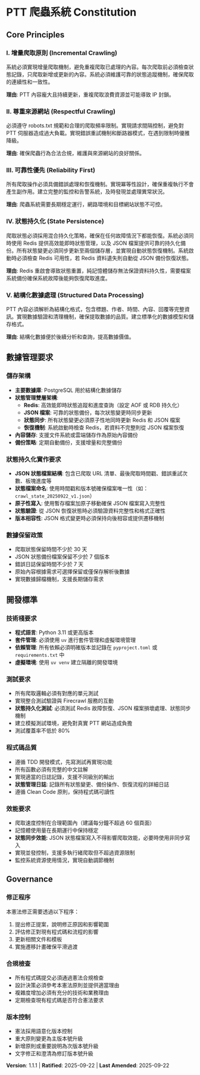 <!--
Sync Impact Report:
- Version change: 1.1.0 → 1.1.1
- Modified sections: 開發標準 - added Python package management specification
- Added guidance: uv as mandatory Python package manager
- Templates requiring updates: ✅ No template changes needed (existing task templates compatible with uv)
- Follow-up TODOs: None
-->

# PTT 爬蟲系統 Constitution

## Core Principles

### I. 增量爬取原則 (Incremental Crawling)
系統必須實現增量爬取機制，避免重複爬取已處理的內容。每次爬取前必須檢查狀態記錄，只爬取新增或更新的內容。系統必須維護可靠的狀態追蹤機制，確保爬取的連續性和一致性。

**理由**: PTT 內容龐大且持續更新，重複爬取浪費資源並可能導致 IP 封鎖。

### II. 尊重來源網站 (Respectful Crawling)
必須遵守 robots.txt 規範和合理的爬取頻率限制。實現請求間隔控制，避免對 PTT 伺服器造成過大負載。實現錯誤重試機制和斷路器模式，在遇到限制時優雅降級。

**理由**: 確保爬蟲行為合法合規，維護與來源網站的良好關係。

### III. 可靠性優先 (Reliability First)
所有爬取操作必須具備錯誤處理和恢復機制。實現冪等性設計，確保重複執行不會產生副作用。建立完整的監控和告警系統，及時發現並處理異常狀況。

**理由**: 爬蟲系統需要長期穩定運行，網路環境和目標網站狀態不可控。

### IV. 狀態持久化 (State Persistence)
爬取狀態必須採用混合持久化策略，確保在任何故障情況下都能恢復。系統必須同時使用 Redis 提供高效能即時狀態管理，以及 JSON 檔案提供可靠的持久化備份。所有狀態變更必須同步更新至兩個儲存層，並實現自動狀態恢復機制。系統啟動時必須檢查 Redis 可用性，若 Redis 資料遺失則自動從 JSON 備份恢復狀態。

**理由**: Redis 重啟會導致狀態重置，純記憶體儲存無法保證資料持久性，需要檔案系統備份確保系統故障後能夠恢復爬取進度。

### V. 結構化數據處理 (Structured Data Processing)
PTT 內容必須解析為結構化格式，包含標題、作者、時間、內容、回覆等完整資訊。實現數據驗證和清理機制，確保提取數據的品質。建立標準化的數據模型和儲存格式。

**理由**: 結構化數據便於後續分析和查詢，提高數據價值。

## 數據管理要求

### 儲存架構
- **主要數據庫**: PostgreSQL 用於結構化數據儲存
- **狀態管理雙層架構**:
  - **Redis**: 高效能即時狀態追蹤和進度查詢（設定 AOF 或 RDB 持久化）
  - **JSON 檔案**: 可靠的狀態備份，每次狀態變更時同步更新
  - **狀態同步**: 所有狀態變更必須原子性地同時更新 Redis 和 JSON 檔案
  - **恢復機制**: 系統啟動時檢查 Redis，若資料不完整則從 JSON 檔案恢復
- **內容儲存**: 支援文件系統或雲端儲存作為原始內容備份
- **備份策略**: 定期自動備份，支援增量和完整備份

### 狀態持久化實作要求
- **JSON 狀態檔案結構**: 包含已爬取 URL 清單、最後爬取時間戳、錯誤重試次數、板塊進度等
- **狀態檔案命名**: 使用時間戳和版本號確保檔案唯一性（如：`crawl_state_20250922_v1.json`）
- **原子性寫入**: 使用暫存檔案加原子移動確保 JSON 檔案寫入完整性
- **狀態驗證**: 從 JSON 恢復狀態時必須驗證資料完整性和格式正確性
- **版本相容性**: JSON 格式變更時必須保持向後相容或提供遷移機制

### 數據保留政策
- 爬取狀態保留時間不少於 30 天
- JSON 狀態備份檔案保留不少於 7 個版本
- 錯誤日誌保留時間不少於 7 天
- 原始內容根據需求可選擇保留或僅保存解析後數據
- 實現數據歸檔機制，支援長期儲存需求

## 開發標準

### 技術棧要求
- **程式語言**: Python 3.11 或更高版本
- **套件管理**: 必須使用 `uv` 進行套件管理和虛擬環境管理
- **依賴管理**: 所有依賴必須明確版本並記錄在 `pyproject.toml` 或 `requirements.txt` 中
- **虛擬環境**: 使用 `uv venv` 建立隔離的開發環境

### 測試要求
- 所有爬取邏輯必須有對應的單元測試
- 實現整合測試驗證與 Firecrawl 服務的互動
- **狀態持久化測試**: 必須測試 Redis 故障恢復、JSON 檔案損壞處理、狀態同步機制
- 建立模擬測試環境，避免對真實 PTT 網站造成負擔
- 測試覆蓋率不低於 80%

### 程式碼品質
- 遵循 TDD 開發模式，先寫測試再實現功能
- 所有函數必須有完整的中文註解
- 實現適當的日誌記錄，支援不同級別的輸出
- **狀態管理日誌**: 記錄所有狀態變更、備份操作、恢復流程的詳細日誌
- 遵循 Clean Code 原則，保持程式碼可讀性

### 效能要求
- 爬取速度控制在合理範圍內（建議每分鐘不超過 60 個頁面）
- 記憶體使用量在長期運行中保持穩定
- **狀態同步效能**: JSON 狀態檔案寫入不得影響爬取效能，必要時使用非同步寫入
- 實現並發控制，支援多執行緒爬取但不超過資源限制
- 監控系統資源使用情況，實現自動調節機制

## Governance

### 修正程序
本憲法修正需要透過以下程序：
1. 提出修正提案，說明修正原因和影響範圍
2. 評估修正對現有程式碼和流程的影響
3. 更新相關文件和模板
4. 實施遷移計畫確保平滑過渡

### 合規檢查
- 所有程式碼提交必須通過憲法合規檢查
- 設計決策必須參考本憲法原則並提供適當理由
- 複雜度增加必須有充分的技術和業務理由
- 定期檢查現有程式碼是否符合憲法要求

### 版本控制
- 憲法採用語意化版本控制
- 重大原則變更為主版本號升級
- 新增原則或重要說明為次版本號升級
- 文字修正和澄清為修訂版本號升級

**Version**: 1.1.1 | **Ratified**: 2025-09-22 | **Last Amended**: 2025-09-22